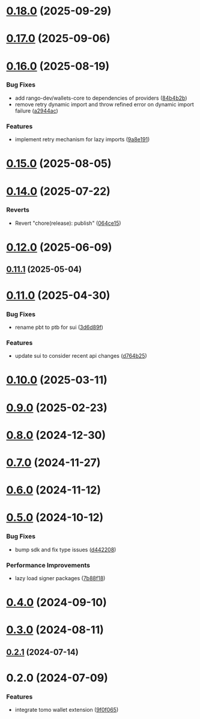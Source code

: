 # [0.18.0](https://github.com/rango-exchange/rango-client/compare/provider-tomo@0.17.0...provider-tomo@0.18.0) (2025-09-29)



# [0.17.0](https://github.com/rango-exchange/rango-client/compare/provider-tomo@0.16.0...provider-tomo@0.17.0) (2025-09-06)



# [0.16.0](https://github.com/rango-exchange/rango-client/compare/provider-tomo@0.15.0...provider-tomo@0.16.0) (2025-08-19)


### Bug Fixes

* add rango-dev/wallets-core to dependencies of providers ([84b4b2b](https://github.com/rango-exchange/rango-client/commit/84b4b2b7c3a7f5631228fb6ebf04617c3c4428e9))
* remove retry dynamic import and throw refined error on dynamic import failure ([a2944ac](https://github.com/rango-exchange/rango-client/commit/a2944ac3c05a0e945f6e5621fa5693ab89625485))


### Features

* implement retry mechanism for lazy imports ([9a8e191](https://github.com/rango-exchange/rango-client/commit/9a8e191711d2319990ca4d0613e8188a5f86842f))



# [0.15.0](https://github.com/rango-exchange/rango-client/compare/provider-tomo@0.14.0...provider-tomo@0.15.0) (2025-08-05)



# [0.14.0](https://github.com/rango-exchange/rango-client/compare/provider-tomo@0.13.0...provider-tomo@0.14.0) (2025-07-22)


### Reverts

* Revert "chore(release): publish" ([064ce15](https://github.com/rango-exchange/rango-client/commit/064ce157a2f819856f647f83aeb1c0410542e8d7))



# [0.12.0](https://github.com/rango-exchange/rango-client/compare/provider-tomo@0.11.1...provider-tomo@0.12.0) (2025-06-09)



## [0.11.1](https://github.com/rango-exchange/rango-client/compare/provider-tomo@0.11.0...provider-tomo@0.11.1) (2025-05-04)



# [0.11.0](https://github.com/rango-exchange/rango-client/compare/provider-tomo@0.10.0...provider-tomo@0.11.0) (2025-04-30)


### Bug Fixes

* rename pbt to ptb for sui ([3d6d89f](https://github.com/rango-exchange/rango-client/commit/3d6d89f2265766607a15d61e0df92643fb33072b))


### Features

* update sui to consider recent api changes ([d764b25](https://github.com/rango-exchange/rango-client/commit/d764b2501df9bb295f63cdbc0b05acd4a3abb4b9))



# [0.10.0](https://github.com/rango-exchange/rango-client/compare/provider-tomo@0.9.0...provider-tomo@0.10.0) (2025-03-11)



# [0.9.0](https://github.com/rango-exchange/rango-client/compare/provider-tomo@0.8.0...provider-tomo@0.9.0) (2025-02-23)



# [0.8.0](https://github.com/rango-exchange/rango-client/compare/provider-tomo@0.7.0...provider-tomo@0.8.0) (2024-12-30)



# [0.7.0](https://github.com/rango-exchange/rango-client/compare/provider-tomo@0.6.0...provider-tomo@0.7.0) (2024-11-27)



# [0.6.0](https://github.com/rango-exchange/rango-client/compare/provider-tomo@0.5.0...provider-tomo@0.6.0) (2024-11-12)



# [0.5.0](https://github.com/rango-exchange/rango-client/compare/provider-tomo@0.4.0...provider-tomo@0.5.0) (2024-10-12)


### Bug Fixes

* bump sdk and fix type issues ([d442208](https://github.com/rango-exchange/rango-client/commit/d4422083bf5dd27d5f509ce1db7f9560d05428c8))


### Performance Improvements

* lazy load signer packages ([7b88f18](https://github.com/rango-exchange/rango-client/commit/7b88f1834f7b29b4b81ab6c81a07bb88e8ccf55c))



# [0.4.0](https://github.com/rango-exchange/rango-client/compare/provider-tomo@0.3.0...provider-tomo@0.4.0) (2024-09-10)



# [0.3.0](https://github.com/rango-exchange/rango-client/compare/provider-tomo@0.2.1...provider-tomo@0.3.0) (2024-08-11)



## [0.2.1](https://github.com/rango-exchange/rango-client/compare/provider-tomo@0.2.0...provider-tomo@0.2.1) (2024-07-14)



# 0.2.0 (2024-07-09)


### Features

* integrate tomo wallet extension ([9f0f065](https://github.com/rango-exchange/rango-client/commit/9f0f0650fcd213a621dcc6ddca3e32424c1a5ada))



